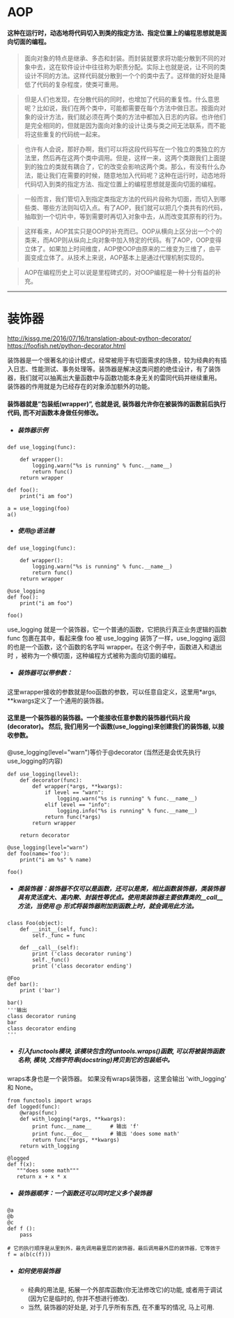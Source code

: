 # AOP
#### 这种在运行时，动态地将代码切入到类的指定方法、指定位置上的编程思想就是面向切面的编程。
> 面向对象的特点是继承、多态和封装。而封装就要求将功能分散到不同的对象中去，这在软件设计中往往称为职责分配。实际上也就是说，让不同的类设计不同的方法。这样代码就分散到一个个的类中去了。这样做的好处是降低了代码的复杂程度，使类可重用。

> 但是人们也发现，在分散代码的同时，也增加了代码的重复性。什么意思呢？比如说，我们在两个类中，可能都需要在每个方法中做日志。按面向对象的设计方法，我们就必须在两个类的方法中都加入日志的内容。也许他们是完全相同的，但就是因为面向对象的设计让类与类之间无法联系，而不能将这些重复的代码统一起来。

> 也许有人会说，那好办啊，我们可以将这段代码写在一个独立的类独立的方法里，然后再在这两个类中调用。但是，这样一来，这两个类跟我们上面提到的独立的类就有耦合了，它的改变会影响这两个类。那么，有没有什么办法，能让我们在需要的时候，随意地加入代码呢？这种在运行时，动态地将代码切入到类的指定方法、指定位置上的编程思想就是面向切面的编程。

> 一般而言，我们管切入到指定类指定方法的代码片段称为切面，而切入到哪些类、哪些方法则叫切入点。有了AOP，我们就可以把几个类共有的代码，抽取到一个切片中，等到需要时再切入对象中去，从而改变其原有的行为。

> 这样看来，AOP其实只是OOP的补充而已。OOP从横向上区分出一个个的类来，而AOP则从纵向上向对象中加入特定的代码。有了AOP，OOP变得立体了。如果加上时间维度，AOP使OOP由原来的二维变为三维了，由平面变成立体了。从技术上来说，AOP基本上是通过代理机制实现的。      

> AOP在编程历史上可以说是里程碑式的，对OOP编程是一种十分有益的补充。


---
# 装饰器
http://kissg.me/2016/07/16/translation-about-python-decorator/
https://foofish.net/python-decorator.html

装饰器是一个很著名的设计模式，经常被用于有切面需求的场景，较为经典的有插入日志、性能测试、事务处理等。装饰器是解决这类问题的绝佳设计，有了装饰器，我们就可以抽离出大量函数中与函数功能本身无关的雷同代码并继续重用。
装饰器的作用就是为已经存在的对象添加额外的功能。

#### 装饰器就是”包装纸(wrapper)”, 也就是说, 装饰器允许你在被装饰的函数前后执行代码, 而不对函数本身做任何修改。

* ##### 装饰器示例

```
def use_logging(func):

    def wrapper():
        logging.warn("%s is running" % func.__name__)
        return func()
    return wrapper

def foo():
    print("i am foo")

a = use_logging(foo)
a()
```

* ##### 使用@语法糖

```
def use_logging(func):

    def wrapper():
        logging.warn("%s is running" % func.__name__)
        return func()
    return wrapper

@use_logging
def foo():
    print("i am foo")

foo()
```
use_logging 就是一个装饰器，它一个普通的函数，它把执行真正业务逻辑的函数 func 包裹在其中，看起来像 foo 被 use_logging 装饰了一样，use_logging 返回的也是一个函数，这个函数的名字叫 wrapper。在这个例子中，函数进入和退出时 ，被称为一个横切面，这种编程方式被称为面向切面的编程。

* ##### 装饰器可以带参数：
这里wrapper接收的参数就是foo函数的参数，可以任意自定义，这里用*args, **kwargs定义了一个通用的装饰器。
#### 这里是一个装饰器的装饰器。一个能接收任意参数的装饰器代码片段(decorator)。 然后, 我们用另一个函数(use_logging)来创建我们的装饰器, 以接收参数。
@use_logging(level="warn")等价于@decorator (当然还是会优先执行use_logging的内容)

```
def use_logging(level):
    def decorator(func):
        def wrapper(*args, **kwargs):
            if level == "warn":
                logging.warn("%s is running" % func.__name__)
            elif level == "info":
                logging.info("%s is running" % func.__name__)
            return func(*args)
        return wrapper

    return decorator

@use_logging(level="warn")
def foo(name='foo'):
    print("i am %s" % name)

foo()
```

* ##### 类装饰器：装饰器不仅可以是函数，还可以是类，相比函数装饰器，类装饰器具有灵活度大、高内聚、封装性等优点。使用类装饰器主要依靠类的__call__方法，当使用 @ 形式将装饰器附加到函数上时，就会调用此方法。

```
class Foo(object):
    def __init__(self, func):
        self._func = func

    def __call__(self):
        print ('class decorator runing')
        self._func()
        print ('class decorator ending')

@Foo
def bar():
    print ('bar')

bar()
'''输出
class decorator runing
bar
class decorator ending
'''
```

* ##### 引入functools模块, 该模块包含的funtools.wraps()函数, 可以将被装饰函数名称, 模块, 文档字符串(docstring)拷贝到它的包装纸中。
wraps本身也是一个装饰器。
如果没有wraps装饰器，这里会输出 'with_logging' 和 None。

```
from functools import wraps
def logged(func):
    @wraps(func)
    def with_logging(*args, **kwargs):
        print func.__name__      # 输出 'f'
        print func.__doc__       # 输出 'does some math'
        return func(*args, **kwargs)
    return with_logging

@logged
def f(x):
   """does some math"""
   return x + x * x

```

* ##### 装饰器顺序：一个函数还可以同时定义多个装饰器

```
@a
@b
@c
def f ():
    pass

# 它的执行顺序是从里到外，最先调用最里层的装饰器，最后调用最外层的装饰器，它等效于
f = a(b(c(f)))
```

* ##### 如何使用装饰器
    + 经典的用法是, 拓展一个外部库函数(你无法修改它)的功能, 或者用于调试(因为它是临时的, 你并不想进行修改).
    + 当然, 装饰器的好处是, 对于几乎所有东西, 在不重写的情况, 马上可用.